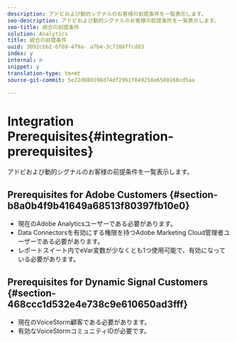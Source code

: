 ```yaml
---
description: アドビおよび動的シグナルのお客様の前提条件を一覧表示します。
seo-description: アドビおよび動的シグナルのお客様の前提条件を一覧表示します。
seo-title: 統合の前提条件
solution: Analytics
title: 統合の前提条件
uuid: 3092cbb2-6f69-479a- a7b4-3c7108ffcd03
index: y
internal: n
snippet: y
translation-type: tm+mt
source-git-commit: 5e22d080398d74df29b1f849258e6500168cd5aa

---
```



# Integration Prerequisites{#integration-prerequisites}

アドビおよび動的シグナルのお客様の前提条件を一覧表示します。

## Prerequisites for Adobe Customers {#section-b8a0b4f9b41649a68513f80397fb10e0}

* 現在のAdobe Analyticsユーザーである必要があります。
* Data Connectorsを有効にする権限を持つAdobe Marketing Cloud管理者ユーザーである必要があります。
* レポートスイート内でeVar変数が少なくとも1つ使用可能で、有効になっている必要があります。

## Prerequisites for Dynamic Signal Customers {#section-468ccc1d532e4e738c9e610650ad3fff}

* 現在のVoiceStorm顧客である必要があります。
* 有効なVoiceStormコミュニティIDが必要です。

